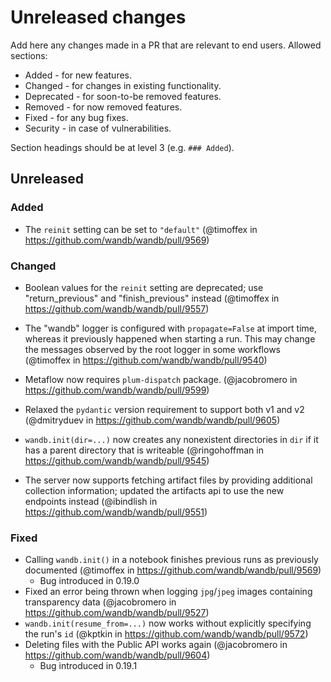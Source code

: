 # Unreleased changes

Add here any changes made in a PR that are relevant to end users. Allowed sections:

- Added - for new features.
- Changed - for changes in existing functionality.
- Deprecated - for soon-to-be removed features.
- Removed - for now removed features.
- Fixed - for any bug fixes.
- Security - in case of vulnerabilities.

Section headings should be at level 3 (e.g. `### Added`).

## Unreleased

### Added

- The `reinit` setting can be set to `"default"` (@timoffex in https://github.com/wandb/wandb/pull/9569)

### Changed

- Boolean values for the `reinit` setting are deprecated; use "return_previous" and "finish_previous" instead (@timoffex in https://github.com/wandb/wandb/pull/9557)

- The "wandb" logger is configured with `propagate=False` at import time, whereas it previously happened when starting a run. This may change the messages observed by the root logger in some workflows (@timoffex in https://github.com/wandb/wandb/pull/9540)
- Metaflow now requires `plum-dispatch` package. (@jacobromero in https://github.com/wandb/wandb/pull/9599)
- Relaxed the `pydantic` version requirement to support both v1 and v2 (@dmitryduev in https://github.com/wandb/wandb/pull/9605)
- `wandb.init(dir=...)` now creates any nonexistent directories in `dir` if it has a parent directory that is writeable (@ringohoffman in https://github.com/wandb/wandb/pull/9545)

- The server now supports fetching artifact files by providing additional collection information; updated the artifacts api to use the new endpoints instead (@ibindlish in https://github.com/wandb/wandb/pull/9551)

### Fixed

- Calling `wandb.init()` in a notebook finishes previous runs as previously documented (@timoffex in https://github.com/wandb/wandb/pull/9569)
    - Bug introduced in 0.19.0
- Fixed an error being thrown when logging `jpg`/`jpeg` images containing transparency data (@jacobromero in https://github.com/wandb/wandb/pull/9527)
- `wandb.init(resume_from=...)` now works without explicitly specifying the run's `id` (@kptkin in https://github.com/wandb/wandb/pull/9572)
- Deleting files with the Public API works again (@jacobromero in https://github.com/wandb/wandb/pull/9604)
    - Bug introduced in 0.19.1

